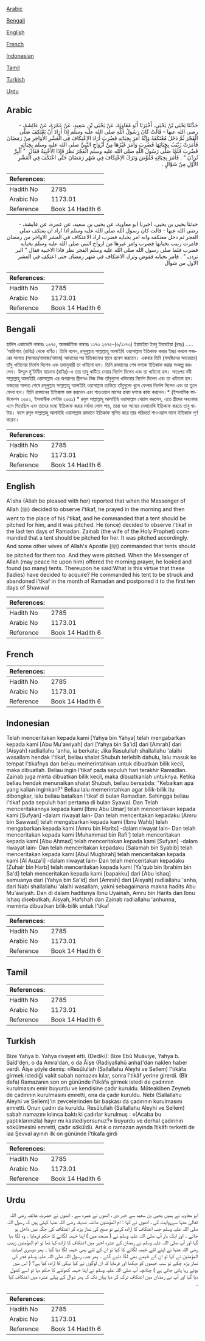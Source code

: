 [Arabic](#arabic)

[Bengali](#bengali)

[English](#english)

[French](#french)

[Indonesian](#indonesian)

[Tamil](#tamil)

[Turkish](#turkish)

[Urdu](#urdu)

## Arabic


<div dir="rtl" lang="ar" style={{fontSize:'larger',backgroundColor:'#f8f9fa',padding:20}}>
حَدَّثَنَا يَحْيَى بْنُ يَحْيَى، أَخْبَرَنَا أَبُو مُعَاوِيَةَ، عَنْ يَحْيَى بْنِ سَعِيدٍ، عَنْ عَمْرَةَ، عَنْ عَائِشَةَ، - رضى الله عنها - قَالَتْ كَانَ رَسُولُ اللَّهِ صلى الله عليه وسلم إِذَا أَرَادَ أَنْ يَعْتَكِفَ صَلَّى الْفَجْرَ ثُمَّ دَخَلَ مُعْتَكَفَهُ وَإِنَّهُ أَمَرَ بِخِبَائِهِ فَضُرِبَ أَرَادَ الاِعْتِكَافَ فِي الْعَشْرِ الأَوَاخِرِ مِنْ رَمَضَانَ فَأَمَرَتْ زَيْنَبُ بِخِبَائِهَا فَضُرِبَ وَأَمَرَ غَيْرُهَا مِنْ أَزْوَاجِ النَّبِيِّ صلى الله عليه وسلم بِخِبَائِهِ فَضُرِبَ فَلَمَّا صَلَّى رَسُولُ اللَّهِ صلى الله عليه وسلم الْفَجْرَ نَظَرَ فَإِذَا الأَخْبِيَةُ فَقَالَ ‏ "‏ آلْبِرَّ تُرِدْنَ ‏"‏ ‏.‏ فَأَمَرَ بِخِبَائِهِ فَقُوِّضَ وَتَرَكَ الاِعْتِكَافَ فِي شَهْرِ رَمَضَانَ حَتَّى اعْتَكَفَ فِي الْعَشْرِ الأَوَّلِ مِنْ شَوَّالٍ ‏.‏
</div>
<div style={{backgroundColor:'#f8f9fa',padding:20, marginBottom: 10}}><table> <thead> <tr> <th>References:</th> <th></th> </tr> </thead> <tbody><tr><td>Hadith No</td><td>2785</td></tr><tr><td>Arabic No</td><td>1173.01</td></tr><tr><td>Reference</td><td>Book 14 Hadith 6</td></tr></tbody></table></div>


<div dir="rtl" lang="ar" style={{fontSize:'larger',backgroundColor:'#f8f9fa',padding:20}}>
حدثنا يحيى بن يحيى، اخبرنا ابو معاوية، عن يحيى بن سعيد، عن عمرة، عن عايشة، - رضى الله عنها - قالت كان رسول الله صلى الله عليه وسلم اذا اراد ان يعتكف صلى الفجر ثم دخل معتكفه وانه امر بخبايه فضرب اراد الاعتكاف في العشر الاواخر من رمضان فامرت زينب بخبايها فضرب وامر غيرها من ازواج النبي صلى الله عليه وسلم بخبايه فضرب فلما صلى رسول الله صلى الله عليه وسلم الفجر نظر فاذا الاخبية فقال " البر تردن " . فامر بخبايه فقوض وترك الاعتكاف في شهر رمضان حتى اعتكف في العشر الاول من شوال
</div>
<div style={{backgroundColor:'#f8f9fa',padding:20, marginBottom: 10}}><table> <thead> <tr> <th>References:</th> <th></th> </tr> </thead> <tbody><tr><td>Hadith No</td><td>2785</td></tr><tr><td>Arabic No</td><td>1173.01</td></tr><tr><td>Reference</td><td>Book 14 Hadith 6</td></tr></tbody></table></div>

## Bengali


<div dir="ltr" lang="bn" style={{fontSize:'larger',backgroundColor:'#f8f9fa',padding:20}}>
হাদিস একাডেমি নাম্বারঃ ২৬৭৫, আন্তর্জাতিক নাম্বারঃ ১১৭৩ ২৬৭৫-(৬/১১৭৩) ইয়াহইয়া ইবনু ইয়াহইয়া (রহঃ) ..... ‘আয়িশাহ (রাযিঃ) থেকে বর্ণিত। তিনি বলেন, রসূলুল্লাহ সাল্লাল্লাহু আলাইহি ওয়াসাল্লাম ইতিকাফ করার ইচ্ছা করলে ফজরের সালাত (সালাত/নামাজ/নামায) আদায়ের পর ইতিকাফের স্থানে প্রবেশ করতেন। একবার তিনি (মসজিদের অভ্যন্তরে) তাঁবু খাটানোর নির্দেশ দিলেন এবং তদানুযায়ী তা খাটানো হল। তিনি রমযানের শেষ দশকে ইতিকাফ করার সংকল্প করলেন। উম্মুল মু'মিনীন যায়নাব (রাযিঃ)-ও তার তাবু খাটিয়ে দেয়ার নির্দেশ দিলেন এবং তা খাটানো হল। অতঃপর নবী সাল্লাল্লাহু আলাইহি ওয়াসাল্লাম এর অপরাপর স্ত্রীগণও নিজ নিজ তাঁবুগুলো খাটানোর নির্দেশ দিলেন এবং তা খাটানো হল। ফজরের সালাত শেষে রসূলুল্লাহ সাল্লাল্লাহু আলাইহি ওয়াসাল্লাম তাকিয়ে তাঁবুগুলো খুলে ফেলার নির্দেশ দিলেন এবং তা তুলে ফেলা হল। তিনি রমযানের ইতিকাফ ভঙ্গ করলেন এবং শাওওয়াল মাসের প্রথম দশকে কাযা করলেন।* (ইসলামিক ফাউন্ডেশন ২৬৫২, ইসলামীক সেন্টার ২৬৫১) * রসুল সাল্লাল্লাহু আলাইহি ওয়াসাল্লাম খেয়াল করলেন, এতে স্ত্রীদের অহংকার এসে গিয়েছিল এবং তাদের মধ্যে ইতিকাফ করার মর্যাদা লোপ পায়, তারা বরং অন্যের দেখাদেখি ইতিকাফ করতে তাবু খাটায়। ফলে রসূল সাল্লাল্লাহু আলাইহি ওয়াসাল্লাম রমযানে ইতিকাফ স্থগিত করে তার পরিবর্তে শাওওয়াল মাসে ইতিকাফ পূর্ণ করেন।
</div>
<div style={{backgroundColor:'#f8f9fa',padding:20, marginBottom: 10}}><table> <thead> <tr> <th>References:</th> <th></th> </tr> </thead> <tbody><tr><td>Hadith No</td><td>2785</td></tr><tr><td>Arabic No</td><td>1173.01</td></tr><tr><td>Reference</td><td>Book 14 Hadith 6</td></tr></tbody></table></div>

## English


<div dir="ltr" lang="en" style={{fontSize:'larger',backgroundColor:'#f8f9fa',padding:20}}>
A'isha (Allah be pleased with her) reported that when the Messenger of Allah (ﷺ) decided to observe i'tikaf, he prayed in the morning and then went to the place of his i'tikaf, and he commanded that a tent should be pitched for him, and it was pitched. He (once) decided to observe i'tikaf in the last ten days of Ramadan. Zainab (the wife of the Holy Prophet) commanded that a tent should be pitched for her. It was pitched accordingly. And some other wives of Allah's Apostle (ﷺ) commanded that tents should be pitched for them too. And they were pitched. When the Messenger of Allah (may peace he upon him) offered the morning prayer, he looked and found (so many) tents. Thereupon he said:What is this virtue that these (ladies) have decided to acquire? He commanded his tent to be struck and abandoned i'tikaf in the month of Ramadan and postponed it to the first ten days of Shawwal
</div>
<div style={{backgroundColor:'#f8f9fa',padding:20, marginBottom: 10}}><table> <thead> <tr> <th>References:</th> <th></th> </tr> </thead> <tbody><tr><td>Hadith No</td><td>2785</td></tr><tr><td>Arabic No</td><td>1173.01</td></tr><tr><td>Reference</td><td>Book 14 Hadith 6</td></tr></tbody></table></div>

## French


<div dir="ltr" lang="fr" style={{fontSize:'larger',backgroundColor:'#f8f9fa',padding:20}}>

</div>
<div style={{backgroundColor:'#f8f9fa',padding:20, marginBottom: 10}}><table> <thead> <tr> <th>References:</th> <th></th> </tr> </thead> <tbody><tr><td>Hadith No</td><td>2785</td></tr><tr><td>Arabic No</td><td>1173.01</td></tr><tr><td>Reference</td><td>Book 14 Hadith 6</td></tr></tbody></table></div>

## Indonesian


<div dir="ltr" lang="id" style={{fontSize:'larger',backgroundColor:'#f8f9fa',padding:20}}>
Telah menceritakan kepada kami [Yahya bin Yahya] telah mengabarkan kepada kami [Abu Mu'awiyah] dari [Yahya bin Sa'id] dari [Amrah] dari [Aisyah] radliallahu 'anha, ia berkata; Jika Rasulullah shallallahu 'alaihi wasallam hendak I'tikaf, beliau shalat Shubuh terlebih dahulu, lalu masuk ke tempat I'tikafnya dan beliau memerintahkan untuk dibuatkan bilik kecil, maka dibuatlah. Beliau ingin I'tikaf pada sepuluh hari terakhir Ramadlan. Zainab juga minta dibuatkan bilik kecil, maka dibuatkanlah untuknya. Ketika beliau hendak menunaikan shalat Shubuh, beliau bersabda: "Kebaikan apa yang kalian inginkan?" Beliau lalu memerintahkan agar bilik-bilik itu dibongkar, lalu beliau batalkan I'tikaf di bulan Ramadlan. Sehingga beliau I'tikaf pada sepuluh hari pertama di bulan Syawal. Dan Telah menceritakannya kepada kami [Ibnu Abu Umar] telah menceritakan kepada kami [Sufyan] -dalam riwayat lain- Dan telah menceritakan kepadaku [Amru bin Sawwad] telah mengabarkan kepada kami [Ibnu Wahb] telah mengabarkan kepada kami [Amru bin Harits] -dalam riwayat lain- Dan telah menceritakan kepada kami [Muhammad bin Rafi'] telah menceritakan kepada kami [Abu Ahmad] telah menceritakan kepada kami [Sufyan] -dalam riwayat lain- Dan telah menceritakan kepadaku [Salamah bin Syabib] telah menceritakan kepada kami [Abul Mughirah] telah menceritakan kepada kami [Al Auza'i] -dalam riwayat lain- Dan telah menceritakan kepadaku [Zuhair bin Harb] telah menceritakan kepada kami [Ya'qub bin Ibrahim bin Sa'd] telah menceritakan kepada kami [bapakku] dari [Abu Ishaq] semuanya dari [Yahya bin Sa'id] dari [Amrah] dari [Aisyah] radliallahu 'anha, dari Nabi shallallahu 'alaihi wasallam, yakni sebagaimana makna hadits Abu Mu'awiyah. Dan di dalam haditsnya Ibnu Uyainah, Amru bin Harits dan Ibnu Ishaq disebutkah; Aisyah, Hafshah dan Zainab radliallahu 'anhunna, meminta dibuatkan bilik-bilik untuk I'tikaf
</div>
<div style={{backgroundColor:'#f8f9fa',padding:20, marginBottom: 10}}><table> <thead> <tr> <th>References:</th> <th></th> </tr> </thead> <tbody><tr><td>Hadith No</td><td>2785</td></tr><tr><td>Arabic No</td><td>1173.01</td></tr><tr><td>Reference</td><td>Book 14 Hadith 6</td></tr></tbody></table></div>

## Tamil


<div dir="ltr" lang="ta" style={{fontSize:'larger',backgroundColor:'#f8f9fa',padding:20}}>

</div>
<div style={{backgroundColor:'#f8f9fa',padding:20, marginBottom: 10}}><table> <thead> <tr> <th>References:</th> <th></th> </tr> </thead> <tbody><tr><td>Hadith No</td><td>2785</td></tr><tr><td>Arabic No</td><td>1173.01</td></tr><tr><td>Reference</td><td>Book 14 Hadith 6</td></tr></tbody></table></div>

## Turkish


<div dir="ltr" lang="tr" style={{fontSize:'larger',backgroundColor:'#f8f9fa',padding:20}}>
Bize Yahya b. Yahya rivayet etti. (Dediki): Bize Ebû Muâviye, Yahya b. Saîd'den, o da Amra'dan, o da Âişe (Radiyallahû anha)'dan naklen haber verdi. Âişe şöyle demiş: «Resûlullah (Sallallahu Aleyhi ve Sellem) î'tikâfa girmek istediği vakit sabah namazını kılar, sonra î'tikâf yerine girerdi. (Bîr defa) Ramazanın son on gününde î'tikâfa girmek istedi de çadırının kurulmasını emir buyurdu ve kendisine çadır kuruldu. Müteakiben Zeyneb de çadırının kurulmasını emretti, ona da çadır kuruldu. Nebi (Sallallahu Aleyhi ve Sellem)'in zevcelerinden bir başkası da çadırının kurulmasını emretti. Onun çadırı da kuruldu. Resûlullah (Sallallahu Aleyhi ve Sellem) sabah namazını kılınca baktı ki çadırlar kurulmuş : «(Acaba bu yaptıklarınızla) hayır mı kastediyorsunuz?» buyurdu ve derhal çadırının sökülmesini emretti, çadır söküldü. Artık o ramazan ayında îtikâfı terketti de iaa Şevval ayının ilk on gününde î'tikafa girdi
</div>
<div style={{backgroundColor:'#f8f9fa',padding:20, marginBottom: 10}}><table> <thead> <tr> <th>References:</th> <th></th> </tr> </thead> <tbody><tr><td>Hadith No</td><td>2785</td></tr><tr><td>Arabic No</td><td>1173.01</td></tr><tr><td>Reference</td><td>Book 14 Hadith 6</td></tr></tbody></table></div>

## Urdu


<div dir="rtl" lang="ur" style={{fontSize:'larger',backgroundColor:'#f8f9fa',padding:20}}>
ابو معاویہ نے ہمیں یحییٰ بن سعید سے خبر دی ، انھوں نے عمرہ سے ، انھوں نے حضرت عائشہ رضی اللہ تعالیٰ عنہا سےروایت کی ، انھوں نے کہا : ام المؤمنین عائشہ صدیقہ رضی اللہ عنہا کہتی ہیں کہ رسول اللہ صلی اللہ علیہ وسلم جب اعتکاف کا ارادہ کرتے تو صبح کی نماز پڑھ کر اعتکاف کی جگہ میں داخل ہو جاتے ۔ اور ایک بار آپ صلی اللہ علیہ وسلم نے ( مسجد میں ) اپنا خیمہ لگانے کا حکم فرمایا ۔ وہ لگا دیا گیا اور آپ صلی اللہ علیہ وسلم نے رمضان کے عشرہ اخیر میں اعتکاف کا ارادہ کیا تھا تو ام المؤمنین زینب رضی اللہ عنہا نے اپنے لئے خیمہ لگانے کا کہا تو ان کے لئے بھی خیمہ لگا دیا گیا ۔ پھر دوسری امہات المؤمنین نے کہا تو ان کے خیمے بھی لگا دئیے گئے ۔ پھر جب رسول اللہ صلی اللہ علیہ وسلم فجر کی نماز پڑھ چکے تو سب خیموں کو دیکھا اور فرمایا کہ ان لوگوں نے کیا نیکی کا ارادہ کیا ہے؟ ( اس میں بوئے ریا پائی جاتی ہے ) چنانچہ آپ صلی اللہ علیہ وسلم نے اپنا خیمہ کھولنے کا حکم دیا تو اسے کھول دیا گیا اور آپ نے رمضان میں اعتکاف ترک کر دیا یہاں تک کہ پھر شوال کے پہلے عشرہ میں اعتکاف کیا ۔
</div>
<div style={{backgroundColor:'#f8f9fa',padding:20, marginBottom: 10}}><table> <thead> <tr> <th>References:</th> <th></th> </tr> </thead> <tbody><tr><td>Hadith No</td><td>2785</td></tr><tr><td>Arabic No</td><td>1173.01</td></tr><tr><td>Reference</td><td>Book 14 Hadith 6</td></tr></tbody></table></div>